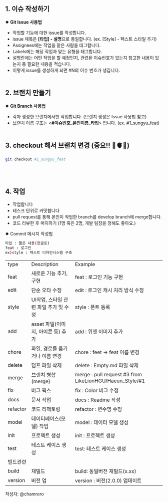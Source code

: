 ## 1. 이슈 작성하기

✹ **Git Issue 사용법**

- 작업할 기능에 대한 issue를 작성합니다.
- issue 제목은 **[타입] - 설명**으로 통일합니다. (ex. [Style] - 텍스트 스타일 추가)
- Assignees에는 작업을 맡은 사람을 태그합니다.
- Labels에는 해당 작업과 맞는 유형을 태그합니다.
- 설명란에는 어떤 작업을 할 예정인지, 관련된 이슈번호가 있는지 참고한 내용이 있는지 등 필요한 내용을 적습니다.
- 이렇게 issue를 생성하게 되면 #N의 이슈 번호가 생깁니다.
  <br />
  <br />

## 2. 브랜치 만들기

✹ **Git Branch 사용법**

- 각자 생성한 브랜치에서만 작업합니다. (브랜치 생성은 Issue 사용법 참고)
- 브랜치 이름 구조는 <**#이슈번호_본인이름_타입**> 입니다. (ex. #1_sungyu_feat)
  <br />
  <br />

## 3. checkout 해서 브랜치 변경 (중요!! 🧠🫀🧨)

```bash
git checkout #1_sungyu_feat
```

<br />
<br />

## 4. 작업

- 작업합니다
- 테스크 단위로 커밋합니다
- pull request를 통해 본인이 작업한 branch를 develop branch에 merge합니다.
- 코드 리뷰한 후 머지하기 (1명 혹은 2명, 개발 팀장을 정해도 좋아요.)

✹ Commit 메시지 작성법

```bash
타입 : 짧은 내용(한글로)
feat : 로그인
ex)style : 텍스트 디자인시스템 구축
```

|          |                                       |                                                         |
| -------- | ------------------------------------- | ------------------------------------------------------- |
| type     | Description                           | Example                                                 |
| feat     | 새로운 기능 추가, 구현                | feat : 로그인 기능 구현                                 |
| edit     | 단순 오타 수정                        | edit : 로그인 캐시 처리 방식 수정                       |
| style    | UI작업, 스타일 관련 파일 추가 및 수정 | style : 폰트 등록                                       |
| add      | asset 파일(이미지, 아이콘 등) 추가    | add : 위젯 이미지 추가                                  |
| chore    | 파일, 경로를 옮기거나 이름 변경       | chore : feet -> feat 이름 변경                          |
| delete   | 덤프 파일 삭제                        | delete : Empty.md 파일 삭제                             |
| merge    | 브랜치 병합(merge)                    | merge : pull request #3 from LikeLionHGU/Haeun_Style/#1 |
| fix      | 버그 픽스                             | fix : Color 버그 수정                                   |
| docs     | 문서 작업                             | docs : Readme 작성                                      |
| refactor | 코드 리팩토링                         | refactor : 변수명 수정                                  |
| model    | 데이터베이스(모델) 작업               | model : 데이터 모델 생성                                |
| init     | 프로젝트 생성                         | init : 프로젝트 생성                                    |
| test     | 테스트 케이스 생성                    | test: 테스트 케이스 생성                                |
| 빌드관련 |                                       |                                                         |
| build    | 재빌드                                | build: 동일버전 재빌드(x.xx)                            |
| version  | 버전 업                               | version : 버전(2.0.0) 업데이트                          |


작성자: @chamroro
